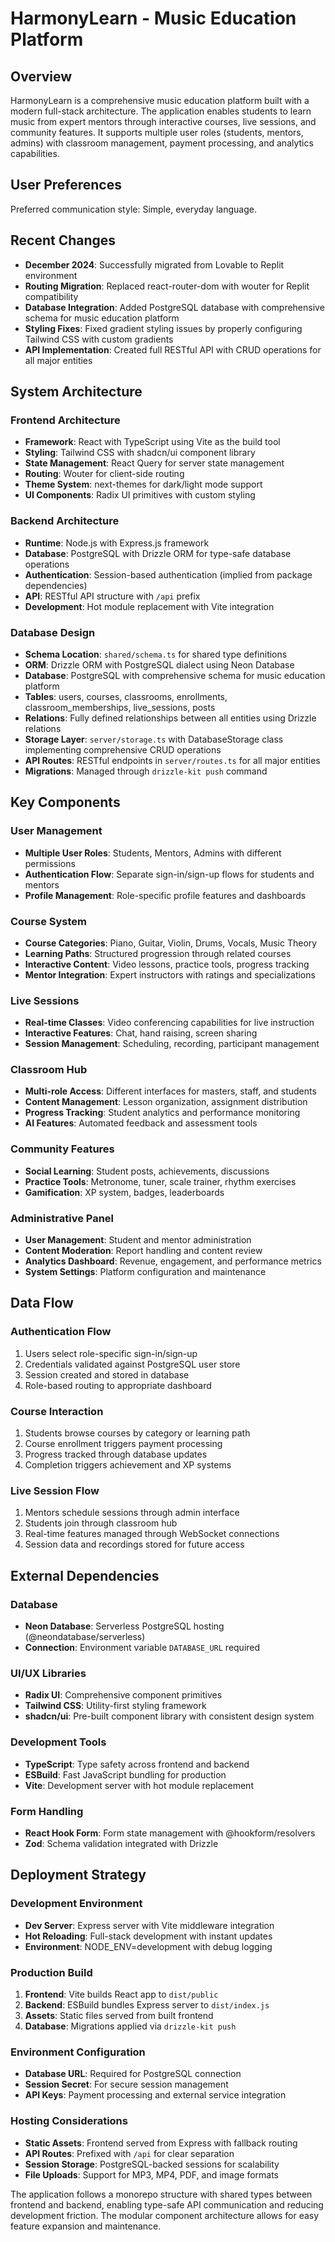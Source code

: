 # HarmonyLearn - Music Education Platform

## Overview

HarmonyLearn is a comprehensive music education platform built with a modern full-stack architecture. The application enables students to learn music from expert mentors through interactive courses, live sessions, and community features. It supports multiple user roles (students, mentors, admins) with classroom management, payment processing, and analytics capabilities.

## User Preferences

Preferred communication style: Simple, everyday language.

## Recent Changes

- **December 2024**: Successfully migrated from Lovable to Replit environment
- **Routing Migration**: Replaced react-router-dom with wouter for Replit compatibility
- **Database Integration**: Added PostgreSQL database with comprehensive schema for music education platform
- **Styling Fixes**: Fixed gradient styling issues by properly configuring Tailwind CSS with custom gradients
- **API Implementation**: Created full RESTful API with CRUD operations for all major entities

## System Architecture

### Frontend Architecture
- **Framework**: React with TypeScript using Vite as the build tool
- **Styling**: Tailwind CSS with shadcn/ui component library
- **State Management**: React Query for server state management
- **Routing**: Wouter for client-side routing
- **Theme System**: next-themes for dark/light mode support
- **UI Components**: Radix UI primitives with custom styling

### Backend Architecture
- **Runtime**: Node.js with Express.js framework
- **Database**: PostgreSQL with Drizzle ORM for type-safe database operations
- **Authentication**: Session-based authentication (implied from package dependencies)
- **API**: RESTful API structure with `/api` prefix
- **Development**: Hot module replacement with Vite integration

### Database Design
- **Schema Location**: `shared/schema.ts` for shared type definitions
- **ORM**: Drizzle ORM with PostgreSQL dialect using Neon Database
- **Database**: PostgreSQL with comprehensive schema for music education platform
- **Tables**: users, courses, classrooms, enrollments, classroom_memberships, live_sessions, posts
- **Relations**: Fully defined relationships between all entities using Drizzle relations
- **Storage Layer**: `server/storage.ts` with DatabaseStorage class implementing comprehensive CRUD operations
- **API Routes**: RESTful endpoints in `server/routes.ts` for all major entities
- **Migrations**: Managed through `drizzle-kit push` command

## Key Components

### User Management
- **Multiple User Roles**: Students, Mentors, Admins with different permissions
- **Authentication Flow**: Separate sign-in/sign-up flows for students and mentors
- **Profile Management**: Role-specific profile features and dashboards

### Course System
- **Course Categories**: Piano, Guitar, Violin, Drums, Vocals, Music Theory
- **Learning Paths**: Structured progression through related courses
- **Interactive Content**: Video lessons, practice tools, progress tracking
- **Mentor Integration**: Expert instructors with ratings and specializations

### Live Sessions
- **Real-time Classes**: Video conferencing capabilities for live instruction
- **Interactive Features**: Chat, hand raising, screen sharing
- **Session Management**: Scheduling, recording, participant management

### Classroom Hub
- **Multi-role Access**: Different interfaces for masters, staff, and students
- **Content Management**: Lesson organization, assignment distribution
- **Progress Tracking**: Student analytics and performance monitoring
- **AI Features**: Automated feedback and assessment tools

### Community Features
- **Social Learning**: Student posts, achievements, discussions
- **Practice Tools**: Metronome, tuner, scale trainer, rhythm exercises
- **Gamification**: XP system, badges, leaderboards

### Administrative Panel
- **User Management**: Student and mentor administration
- **Content Moderation**: Report handling and content review
- **Analytics Dashboard**: Revenue, engagement, and performance metrics
- **System Settings**: Platform configuration and maintenance

## Data Flow

### Authentication Flow
1. Users select role-specific sign-in/sign-up
2. Credentials validated against PostgreSQL user store
3. Session created and stored in database
4. Role-based routing to appropriate dashboard

### Course Interaction
1. Students browse courses by category or learning path
2. Course enrollment triggers payment processing
3. Progress tracked through database updates
4. Completion triggers achievement and XP systems

### Live Session Flow
1. Mentors schedule sessions through admin interface
2. Students join through classroom hub
3. Real-time features managed through WebSocket connections
4. Session data and recordings stored for future access

## External Dependencies

### Database
- **Neon Database**: Serverless PostgreSQL hosting (@neondatabase/serverless)
- **Connection**: Environment variable `DATABASE_URL` required

### UI/UX Libraries
- **Radix UI**: Comprehensive component primitives
- **Tailwind CSS**: Utility-first styling framework
- **shadcn/ui**: Pre-built component library with consistent design system

### Development Tools
- **TypeScript**: Type safety across frontend and backend
- **ESBuild**: Fast JavaScript bundling for production
- **Vite**: Development server with hot module replacement

### Form Handling
- **React Hook Form**: Form state management with @hookform/resolvers
- **Zod**: Schema validation integrated with Drizzle

## Deployment Strategy

### Development Environment
- **Dev Server**: Express server with Vite middleware integration
- **Hot Reloading**: Full-stack development with instant updates
- **Environment**: NODE_ENV=development with debug logging

### Production Build
1. **Frontend**: Vite builds React app to `dist/public`
2. **Backend**: ESBuild bundles Express server to `dist/index.js`
3. **Assets**: Static files served from built frontend
4. **Database**: Migrations applied via `drizzle-kit push`

### Environment Configuration
- **Database URL**: Required for PostgreSQL connection
- **Session Secret**: For secure session management
- **API Keys**: Payment processing and external service integration

### Hosting Considerations
- **Static Assets**: Frontend served from Express with fallback routing
- **API Routes**: Prefixed with `/api` for clear separation
- **Session Storage**: PostgreSQL-backed sessions for scalability
- **File Uploads**: Support for MP3, MP4, PDF, and image formats

The application follows a monorepo structure with shared types between frontend and backend, enabling type-safe API communication and reducing development friction. The modular component architecture allows for easy feature expansion and maintenance.